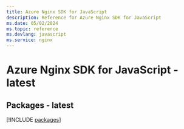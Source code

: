 ```yaml
---
title: Azure Nginx SDK for JavaScript
description: Reference for Azure Nginx SDK for JavaScript
ms.date: 05/02/2024
ms.topic: reference
ms.devlang: javascript
ms.service: nginx
---
```

# Azure Nginx SDK for JavaScript - latest
## Packages - latest
[!INCLUDE [packages](nginx-index.md)]